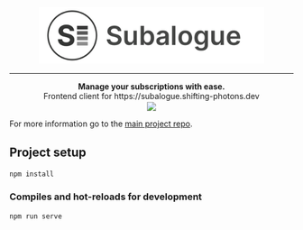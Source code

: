<p align="center">
  <img src="public/logo_wide.png" width="400" height="100"/>
</p>

---  

<p align="center">
  <strong>Manage your subscriptions with ease.</strong></br>
  Frontend client for https://subalogue.shifting-photons.dev</br>
  <img src="https://img.shields.io/badge/version-0.1.0-brightgreen" align="center"/></br>
</p>

For more information go to the [main project repo](https://github.com/shifting-photons/subalogue/).

## Project setup
```
npm install
```

### Compiles and hot-reloads for development
```
npm run serve
```
